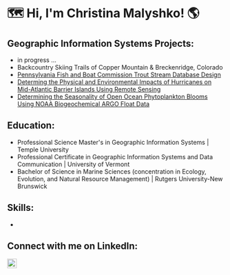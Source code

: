 <h1>🗺️ Hi, I'm Christina Malyshko! 🌎 </h1>

<h2> Geographic Information Systems Projects:</h2>

- in progress ... 
- Backcountry Skiing Trails of Copper Mountain & Breckenridge, Colorado
- [Pennsylvania Fish and Boat Commission Trout Stream Database Design](https://github.com/cmmalyshko29/PAFBCTroutDB)
- [Determing the Physical and Environmental Impacts of Hurricanes on Mid-Atlantic Barrier Islands Using Remote Sensing](https://github.com/cmmalyshko29/BarrierIslandMonitoring)
- [Determining the Seasonality of Open Ocean Phytoplankton Blooms Using NOAA Biogeochemical ARGO Float Data](https://github.com/cmmalyshko29/SouthernOceanPhytoplankton)


<h2> Education: </h2>

- Professional Science Master's in Geographic Information Systems | Temple University
- Professional Certificate in Geographic Information Systems and Data Communication | University of Vermont
- Bachelor of Science in Marine Sciences (concentration in Ecology, Evolution, and Natural Resource Management) | Rutgers University-New Brunswick

<h2> Skills: </h2>

- 

<h2> Connect with me on LinkedIn:</h2>

[<img align="left" alt="ChristinaMalyshko | LinkedIn" width="22px" src="https://cdn.jsdelivr.net/npm/simple-icons@v3/icons/linkedin.svg" />][linkedin]

[linkedin]: www.linkedin.com/in/christina-malyshko-8535b5188 

